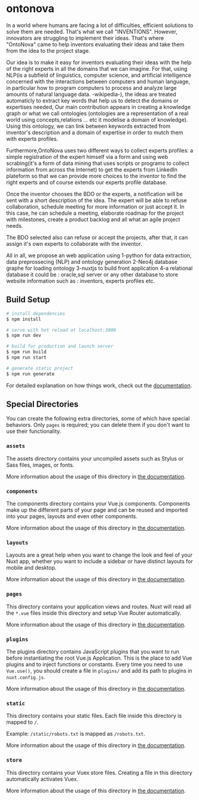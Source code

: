 # ontonova
In a world where humans are facing a lot of difficulties, efficient solutions to solve them are needed. That's what we call "INVENTIONS". However, innovators are struggling to implement their ideas. That's where "OntoNova" came to help inventors evaluating their ideas and take them from the idea to the project stage. 

Our idea is to make it easy for inventors evaluating their ideas with the help of the right experts in all the domains that we can imagine. For that, using NLP(is a subfield of linguistics, computer science, and artificial intelligence concerned with the interactions between computers and human language, in particular how to program computers to process and analyze large amounts of natural language data. -wikipedia-), the ideas are treated automaticly to extract key words that help us to detect the domains or expertises needed, Our main contribution appears in creating a knowledge graph or what we call ontologies (ontologies are a representation of a real world using concepts,relations ... etc it modelise a domain of knowledge). Using this ontology, we can link between keywords extracted from inventor's description and a domain of expertise in order to mutch them with experts profiles.

Furthermore,OntoNova uses two different ways to collect experts profiles: a simple registration of the expert himself via a form and using web scrabing(it's a form of data mining that uses scripts or programs to collect information from across the Internet) to get the experts from LinkedIn plateform so that we can provide more choices to the inventor to find the right experts and of course extends our experts profile database. 

Once the inventor chooses the BDO or the experts, a notification will be sent with a short description of the idea. The expert will be able to refuse collaboration, schedule meeting for more information or just accept it. In this case, he can schedule a meeting, elaborate roadmap for the project with milestones, create a product backlog and all what an agile project needs. 

The BDO selected also can refuse or accept the projects, after that, it can assign it's own experts to collaborate with the inventor.

All in all, we propose an web application using 
1-python for data extraction, data preprossecing (NLP) and ontology generation
2-Neo4j database graphe for loading ontology
3-nuxtjs to build front application
4-a relational database it could be : oracle,sql server or any other database to store website information such as : inventors, experts profiles etc.



## Build Setup

```bash
# install dependencies
$ npm install

# serve with hot reload at localhost:3000
$ npm run dev

# build for production and launch server
$ npm run build
$ npm run start

# generate static project
$ npm run generate
```

For detailed explanation on how things work, check out the [documentation](https://nuxtjs.org).

## Special Directories

You can create the following extra directories, some of which have special behaviors. Only `pages` is required; you can delete them if you don't want to use their functionality.

### `assets`

The assets directory contains your uncompiled assets such as Stylus or Sass files, images, or fonts.

More information about the usage of this directory in [the documentation](https://nuxtjs.org/docs/2.x/directory-structure/assets).

### `components`

The components directory contains your Vue.js components. Components make up the different parts of your page and can be reused and imported into your pages, layouts and even other components.

More information about the usage of this directory in [the documentation](https://nuxtjs.org/docs/2.x/directory-structure/components).

### `layouts`

Layouts are a great help when you want to change the look and feel of your Nuxt app, whether you want to include a sidebar or have distinct layouts for mobile and desktop.

More information about the usage of this directory in [the documentation](https://nuxtjs.org/docs/2.x/directory-structure/layouts).

### `pages`

This directory contains your application views and routes. Nuxt will read all the `*.vue` files inside this directory and setup Vue Router automatically.

More information about the usage of this directory in [the documentation](https://nuxtjs.org/docs/2.x/get-started/routing).

### `plugins`

The plugins directory contains JavaScript plugins that you want to run before instantiating the root Vue.js Application. This is the place to add Vue plugins and to inject functions or constants. Every time you need to use `Vue.use()`, you should create a file in `plugins/` and add its path to plugins in `nuxt.config.js`.

More information about the usage of this directory in [the documentation](https://nuxtjs.org/docs/2.x/directory-structure/plugins).

### `static`

This directory contains your static files. Each file inside this directory is mapped to `/`.

Example: `/static/robots.txt` is mapped as `/robots.txt`.

More information about the usage of this directory in [the documentation](https://nuxtjs.org/docs/2.x/directory-structure/static).

### `store`

This directory contains your Vuex store files. Creating a file in this directory automatically activates Vuex.

More information about the usage of this directory in [the documentation](https://nuxtjs.org/docs/2.x/directory-structure/store).
